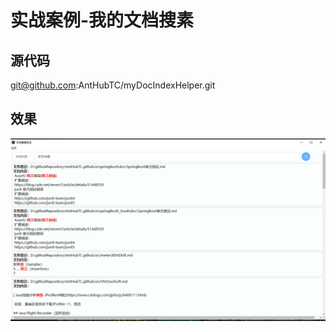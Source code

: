# 实战案例-我的文档搜素

## 源代码

git@github.com:AntHubTC/myDocIndexHelper.git

## 效果

![image-20240218140115461](img/myDocIndexHelper/image-20240218140115461.png)